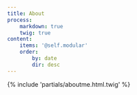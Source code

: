 ```yaml
---
title: About
process:
    markdown: true
    twig: true
content:
    items: '@self.modular'
    order:
        by: date
        dir: desc
---
```


{% include 'partials/aboutme.html.twig' %}
